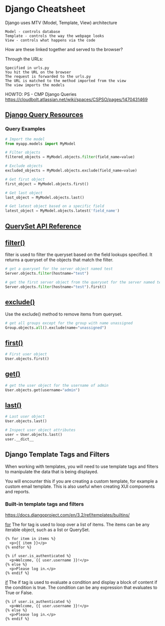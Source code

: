 # Django Cheatsheet
Django uses MTV (Model, Template, View) architecture

    Model - controls database
    Template - controls the way the webpage looks
    View - controls what happens via the code

How are these linked together and served to the browser?

Through the URLs:

    Specified in urls.py
    You hit the URL on the browser
    The request is forwarded to the urls.py
    The URL is matched to the method imported from the view
    The view imports the models



HOWTO: PS - CMP Django Queries 
https://cloudbolt.atlassian.net/wiki/spaces/CSPSO/pages/1470431469
## [Django Query Resources](https://docs.djangoproject.com/en/3.2/ref/models/querysets/)
### Query Examples
```python
# Import the model
from myapp.models import MyModel

# Filter objects
filtered_objects = MyModel.objects.filter(field_name=value)

# Exclude objects
excluded_objects = MyModel.objects.exclude(field_name=value)

# Get first object
first_object = MyModel.objects.first()

# Get last object
last_object = MyModel.objects.last()

# Get latest object based on a specific field
latest_object = MyModel.objects.latest('field_name')
```

## [QuerySet API Reference](https://docs.djangoproject.com/en/3.2/ref/models/querysets/)





## [filter()](https://docs.djangoproject.com/en/3.2/ref/models/querysets/#filter)
filter is used to filter the queryset based on the field lookups specified. It returns a queryset of the objects that match the filter.

```python
# get a queryset for the server object named test
Server.objects.filter(hostname="test")

# get the first server object from the queryset for the server named test
Server.objects.filter(hostname="test").first()
```

## [exclude()](https://docs.djangoproject.com/en/3.2/ref/models/querysets/#exclude)
Use the exclude() method to remove items from queryset.

```python
# get all groups except for the group with name unassigned 
Group.objects.all().exclude(name="unassigned")
```


## [first()](https://docs.djangoproject.com/en/3.2/ref/models/querysets/#first)
```python
# First user object
User.objects.first()

```
## [get()](https://docs.djangoproject.com/en/3.2/ref/models/querysets/#get)
```python
# get the user object for the username of admin
User.objects.get(username="admin")
```

## [last()](https://docs.djangoproject.com/en/3.2/ref/models/querysets/#last)
```python
# Last user object
User.objects.last()

# Inspect user object attributes
user = User.objects.last()
user.__dict__
```


## Django Template Tags and Filters

When working with templates, you will need to use template tags and filters to manipulate the data that is being displayed.

You will encounter this if you are creating a custom template, for example a custom email template.   This is also useful when creating XUI components and reports.


### Built-in template tags and filters
https://docs.djangoproject.com/en/3.2/ref/templates/builtins/

[for](https://docs.djangoproject.com/en/3.2/ref/templates/builtins/#for)
The for tag is used to loop over a list of items. The items can be any iterable object, such as a list or QuerySet.
```django
{% for item in items %}
  <p>{{ item }}</p>
{% endfor %}

{% if user.is_authenticated %}
  <p>Welcome, {{ user.username }}!</p>
{% else %}
  <p>Please log in.</p>
{% endif %}
```

[if](https://docs.djangoproject.com/en/3.2/ref/templates/builtins/#if)
The if tag is used to evaluate a condition and display a block of content if the condition is true. The condition can be any expression that evaluates to True or False.

```django
{% if user.is_authenticated %}
  <p>Welcome, {{ user.username }}!</p>
{% else %}
  <p>Please log in.</p>
{% endif %}
```

